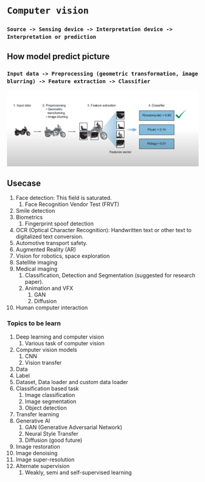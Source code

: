 # **```Computer vision```**

### ```Source -> Sensing device -> Interpretation device -> Interpretation or prediction```


## How model predict picture 

### ```Input data -> Preprocessing (geometric transformation, image blurring) -> Feature extraction -> Classifier```

![](1.png)

## Usecase

1. Face detection: This field is saturated.
   1. Face Recognition Vendor Test (FRVT) 
2. Smile detection
3. Biometrics 
   1. Fingerprint spoof detection
4. OCR (Optical Character Recognition): Handwritten text or other text to digitalized text conversion.
5. Automotive transport safety.
6. Augmented Reality (AR)
7. Vision for robotics, space exploration
8. Satellite imaging 
9. Medical imaging
   1.  Classification, Detection and Segmentation (suggested for research paper).
   2.  Animation and VFX 
       1.  GAN
       2.  Diffusion
10. Human computer interaction  



### Topics to be learn
1. Deep learning and computer vision 
   1. Various task of computer vision 
2. Computer vision models 
   1. CNN
   2. Vision transfer 
4. Data
5. Label
6. Dataset, Data loader and custom data loader 
7. Classification based task
   1. Image classification
   2. Image segmentation 
   3. Object detection 
8. Transfer learning 
9. Generative AI
   1. GAN (Generative Adversarial Network)
   2. Neural Style Transfer 
   3. Diffusion (good future)
10. Image restoration 
   1.  Image denoising 
   2.  Image super-resolution 
11. Alternate supervision 
    1.  Weakly, semi and self-supervised learning

